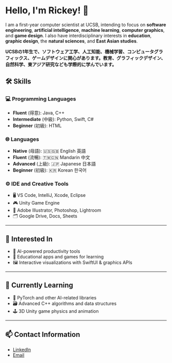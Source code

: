 # Hello, I'm Rickey! 🧢

I am a first-year computer scientist at UCSB, intending to focus on **software engineering**, **artificial intelligence**, **machine learning**, **computer graphics**, and **game design**. I also have interdisciplinary interests in **education**, **graphic design**, the **natural sciences**, and **East Asian studies**.

**UCSBの1年生で、ソフトウェア工学、人工知能、機械学習、コンピュータグラフィックス、ゲームデザインに関心があります。教育、グラフィックデザイン、自然科学、東アジア研究なども学際的に学んでいます。**

## 🛠 Skills

### 💻 Programming Languages 
- **Fluent** (得意): Java, C++
- **Intermediate** (中級): Python, Swift, C#
- **Beginner** (初級): HTML

### 🌐 Languages 
- **Native** (母語): 🇺🇸🇬🇧 English 英語
- **Fluent** (流暢): 🇹🇼🇨🇳 Mandarin 中文
- **Advanced** (上級): 🇯🇵 Japanese 日本語
- **Beginner** (初級): 🇰🇷 Korean 한국어

### ⚙️ IDE and Creative Tools 
- 🖥️ VS Code, IntelliJ, Xcode, Eclipse
- 🎮 Unity Game Engine
- 🎨 Adobe Illustrator, Photoshop, Lightroom
- 🗂️ Google Drive, Docs, Sheets

---

## 💭 Interested In 
- 🤖 AI-powered productivity tools
- 🧠 Educational apps and games for learning
- 🖼️ Interactive visualizations with SwiftUI & graphics APIs

---

## 🌱 Currently Learning
- 🐍 PyTorch and other AI-related libraries
- 🗃️ Advanced C++ algorithms and data structures
- 🕹️ 3D Unity game physics and animation

---

## 📫 Contact Information
- [LinkedIn](https://www.linkedin.com/in/rickey-chiu-894b58294)
- [Email](mailto:chiurickey@gmail.com)
